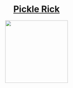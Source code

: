 # <div align="center">[Pickle Rick](https://tryhackme.com/r/room/picklerick)</div>
<div align="center">
  <img src="https://github.com/user-attachments/assets/993a831c-095e-4911-b366-2d56203a0df3" height="200"></img>
</div>

